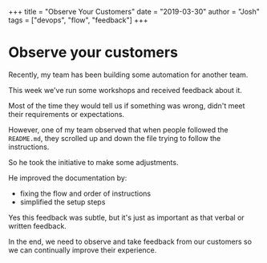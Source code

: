 +++
title = "Observe Your Customers"
date = "2019-03-30"
author = "Josh"
tags = ["devops", "flow", "feedback"]
+++

# Observe your customers

Recently, my team has been building some automation for another team.

This week we've run some workshops and received feedback about it.

Most of the time they would tell us if something was wrong, didn't meet their requirements or expectations.

However, one of my team observed that when people followed the `README.md`, they scrolled up and down the file trying to follow the instructions.

So he took the initiative to make some adjustments.

He improved the documentation by:
- fixing the flow and order of instructions
- simplified the setup steps

Yes this feedback was subtle, but it's just as important as that verbal or written feedback.

In the end, we need to observe and take feedback from our customers so we can continually improve their experience.
